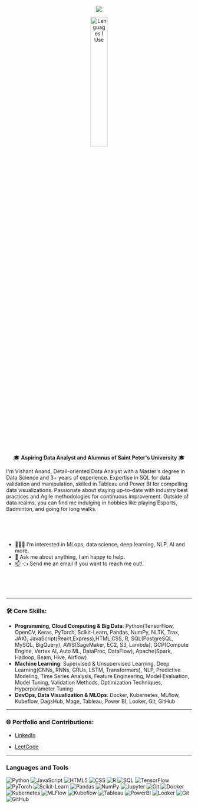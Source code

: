 <p align="center">
  <a href="https://github.com/DenverCoder1/readme-typing-svg"><img src="https://readme-typing-svg.herokuapp.com?lines=Hi,+I'm+Vishant.;I+love+learning.;I+love+spreading+knowledge.;&center=true&width=500&height=50"></a>
</p>
<p align="center"><img width="30%" src="https://github.com/alansmathew/alansmathew/raw/master/lang.gif" alt="Languages I Use" /></p>

<!--<h2 align="center">Welcome! I'm Vishant Anand</h2>-->

<p align='center'>
  🎓 <strong> Aspiring Data Analyst and Alumnus of Saint Peter's University</strong> 🎓<br/>

  I'm Vishant Anand, Detail-oriented Data Analyst with a Master's degree in Data Science and 3+ years of experience. Expertise in SQL for data validation and manipulation, skilled in Tableau and Power BI for compelling data visualizations. Passionate about staying up-to-date with industry best practices and Agile methodologies for continuous improvement. Outside of data realms, you can find me indulging in hobbies like playing Esports, Badminton, and going for long walks.

 <!-- <img align="right" alt="GIF" src="./assets/img/sun.gif?raw=true" width="430" height="270" />-->
  
<br/>
<br/>
<br/>

- 👨🏽‍💻 I’m interested in MLops, data science, deep learning, NLP, AI and more.
- 💬 Ask me about anything, I am happy to help.
- [📫](mailto:vishantanand9@gmail.com) 👈 Send me an email if you want to reach me out!.
<!-- [📝](https://efthimiosvlahos-github-io.vercel.app/about) 👈 Here you cand find my résumé. -->


<br/>
<br/>
<br/>
</p>


---

### 🛠 Core Skills:
- **Programming, Cloud Computing & Big Data**: Python(TensorFlow, OpenCV, Keras, PyTorch, Scikit-Learn, Pandas, NumPy, NLTK, Trax, JAX), JavaScript(React,Express),HTML,CSS, R, SQL(PostgreSQL, MySQL, BigQuery), AWS(SageMaker, EC2, S3, Lambda), GCP(Compute Engine, Vertex AI, Auto ML, DataProc, DataFlow), Apache(Spark, Hadoop, Beam, Hive, Airflow)
- **Machine Learning**: Supervised & Unsupervised Learning, Deep Learning(CNNs, RNNs, GRUs, LSTM, Transformers), NLP, Predictive Modeling, Time Series Analysis, Feature Engineering, Model Evaluation, Model Tuning, Validation Methods, Optimization Techniques, Hyperparameter Tuning
- **DevOps, Data Visualization & MLOps**: Docker, Kubernetes, MLflow, Kubeflow, DagsHub, Mage, Tableau, Power BI, Looker, Git, GitHub

---

### 🌐 Portfolio and Contributions:
- [LinkedIn](https://www.linkedin.com/in/anand-vishant-667bbb207)
<!--- [Portfolio Website](https://efthimiosvlahos-github-io.vercel.app/)-->
- [LeetCode](https://leetcode.com/VishantAnand24/)

---
### Languages and Tools
![Python](https://img.shields.io/badge/python-3670A0?style=for-the-badge&logo=python&logoColor=ffdd54)
![JavaScript](https://img.shields.io/badge/JavaScript-000000.svg?style=for-the-badge&logo=javascript&logoColor=F7E017")
![HTML5](https://img.shields.io/badge/HTML5-F26624.svg?style=for-the-badge&logo=html5&logoColor=white)
![CSS](https://img.shields.io/badge/CSS-2465F1.svg?style=for-the-badge&logo=CSS3&logoColor=white)
![R](https://img.shields.io/badge/r-%23276DC3.svg?style=for-the-badge&logo=r&logoColor=white)
![SQL](https://img.shields.io/badge/SQL-4479A1.svg?style=for-the-badge&logo=sql&logoColor=white)
![TensorFlow](https://img.shields.io/badge/TensorFlow-%23FF6F00.svg?style=for-the-badge&logo=TensorFlow&logoColor=white)
![PyTorch](https://img.shields.io/badge/PyTorch-%23EE4C2C.svg?style=for-the-badge&logo=PyTorch&logoColor=white)
![Scikit-Learn](https://img.shields.io/badge/scikit_learn-%23F7931E.svg?style=for-the-badge&logo=scikit-learn&logoColor=white)
![Pandas](https://img.shields.io/badge/pandas-%23150458.svg?style=for-the-badge&logo=pandas&logoColor=white)
![NumPy](https://img.shields.io/badge/numpy-%23013243.svg?style=for-the-badge&logo=numpy&logoColor=white)
![Jupyter](https://img.shields.io/badge/Jupyter-%23F37626.svg?style=for-the-badge&logo=Jupyter&logoColor=white)
![Git](https://img.shields.io/badge/git-%23F05033.svg?style=for-the-badge&logo=git&logoColor=white)
![Docker](https://img.shields.io/badge/Docker-2496ED.svg?style=for-the-badge&logo=docker&logoColor=white)
![Kubernetes](https://img.shields.io/badge/Kubernetes-326CE5.svg?style=for-the-badge&logo=kubernetes&logoColor=white)
![MLFlow](https://img.shields.io/badge/MLFlow-0194E2.svg?style=for-the-badge&logo=mlflow&logoColor=white)
![Kubeflow](https://img.shields.io/badge/Kubeflow-00C7B7.svg?style=for-the-badge&logo=kubeflow&logoColor=white)
![Tableau](https://img.shields.io/badge/Tableau-E97627.svg?style=for-the-badge&logo=tableau&logoColor=white)
![PowerBI](https://img.shields.io/badge/PowerBI-F2C811.svg?style=for-the-badge&logo=powerbi&logoColor=white)
![Looker](https://img.shields.io/badge/Looker-4285F4.svg?style=for-the-badge&logo=looker&logoColor=white)
![Git](https://img.shields.io/badge/Git-F05033.svg?style=for-the-badge&logo=git&logoColor=white)
![GitHub](https://img.shields.io/badge/GitHub-181717.svg?style=for-the-badge&logo=github&logoColor=white)


